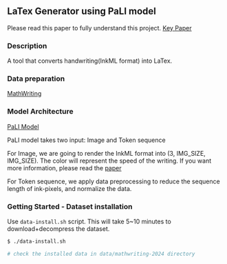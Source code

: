## LaTex Generator using PaLI model

Please read this paper to fully understand this project.
[Key Paper](https://arxiv.org/abs/2402.15307)

### Description
A tool that converts handwriting(InkML format) into LaTex.

### Data preparation
[MathWriting](https://arxiv.org/abs/2404.10690)

### Model Architecture
[PaLI Model](https://arxiv.org/abs/2209.06794)

PaLI model takes two input: Image and Token sequence

For Image, we are going to render the InkML format into (3, IMG_SIZE, IMG_SIZE). The color will represent the speed of the writing. If you want more information, please read the [paper](https://arxiv.org/abs/2402.15307)

For Token sequence, we apply data preprocessing to reduce the sequence length of ink-pixels, and normalize the data.

### Getting Started - Dataset installation
Use `data-install.sh` script. This will take 5~10 minutes to download+decompress the dataset.
```sh
$ ./data-install.sh

# check the installed data in data/mathwriting-2024 directory
```
